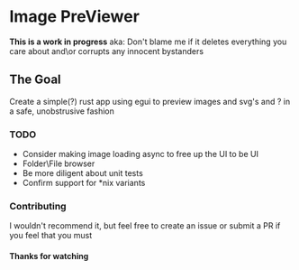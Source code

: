 # Image PreViewer

**This is a work in progress** aka: Don't blame me if it deletes everything you care about and\or corrupts any innocent bystanders

## The Goal
Create a simple(?) rust app using egui to preview images and svg's and ? in a safe, unobstrusive fashion

### TODO
- Consider making image loading async to free up the UI to be UI
- Folder\File browser
- Be more diligent about unit tests
- Confirm support for *nix variants

### Contributing
I wouldn't recommend it, but feel free to create an issue or submit a PR if you feel that you must

#### Thanks for watching


